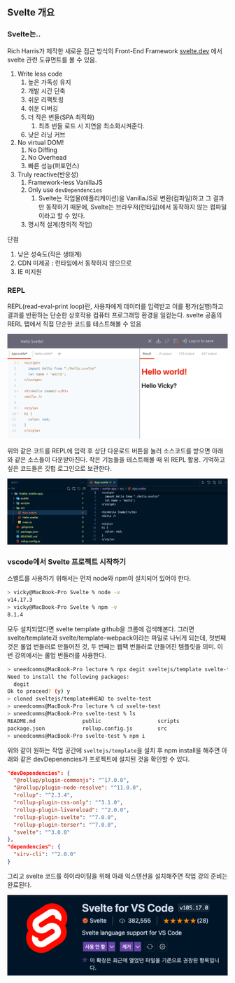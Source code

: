 ﻿## Svelte 개요

### Svelte는..

Rich Harris가 제작한 새로운 접근 방식의 Front-End Framework
[svelte.dev](https://svelte.dev/) 에서 svelte 관련 도큐먼트를 볼 수 있음.

1. Write less code
   1. 높은 가독성 유지
   2. 개발 시간 단축
   3. 쉬운 리팩토링
   4. 쉬운 디버깅
   5. 더 작은 번들(SPA 최적화)
      1. 최초 번들 로드 시 지연을 최소화시켜준다.
   6. 낮은 러닝 커브
2. No virtual DOM!
   1. No Diffing
   2. No Overhead
   3. 빠른 성능(퍼포먼스)
3. Truly reactive(반응성)
   1. Framework-less VanillaJS
   2. Only use `devDependencies`
      1. Svelte는 작업물(애플리케이션)을 VanillaJS로 변환(컴파일)하고 그 결과만 동작하기 때문에, Svelte는 브라우저(런타임)에서 동작하지 않는 컴파일이라고 할 수 있다.
   3. 명시적 설계(창의적 작업)

단점

1. 낮은 성숙도(작은 생태계)
2. CDN 미제공 : 런타임에서 동작하지 않으므로
3. IE 미지원

### REPL

REPL(read-eval-print loop)란, 사용자에게 데이터를 입력받고 이를 평가(실행)하고 결과를 반환하는 단순한 상호작용 컴퓨터 프로그래밍 환경을 일컫는다. svelte 공홈의 RERL 탭에서 직접 단순한 코드를 테스트해볼 수 있음

![](../img/220607-1.png)

위와 같은 코드를 REPL에 입력 후 상단 다운로드 버튼을 눌러 소스코드를 받으면 아래와 같은 소스들이 다운받아진다. 작은 기능들을 테스트해볼 때 위 REPL 활용. 기억하고 싶은 코드들은 깃헙 로그인으로 보관한다.

![](../img/220607-2.png)

### vscode에서 Svelte 프로젝트 시작하기

스벨트를 사용하기 위해서는 먼저 node와 npm이 설치되어 있어야 한다.

```bash
> vicky@MacBook-Pro Svelte % node -v
v14.17.3
> vicky@MacBook-Pro Svelte % npm -v
8.1.4
```

모두 설치되었다면 svelte template github을 크롬에 검색해본다. 그러면 svelte/template과 svelte/template-webpack이라는 파일로 나뉘게 되는데, 첫번째 것은 롤업 번들러로 만들어진 것, 두 번째는 웹팩 번들러로 만들어진 템플릿을 의미. 이번 강의에서는 롤업 번들러를 사용한다.

```bash
> uneedcomms@MacBook-Pro lecture % npx degit sveltejs/template svelte-test
Need to install the following packages:
  degit
Ok to proceed? (y) y
> cloned sveltejs/template#HEAD to svelte-test
> uneedcomms@MacBook-Pro lecture % cd svelte-test
> uneedcomms@MacBook-Pro svelte-test % ls
README.md               public                  scripts
package.json            rollup.config.js        src
> uneedcomms@MacBook-Pro svelte-test % npm i
```

위와 같이 원하는 작업 공간에 `sveltejs/template`을 설치 후 npm install을 해주면 아래와 같은 devDepenencies가 프로젝트에 설치된 것을 확인할 수 있다.

```json
"devDependencies": {
  "@rollup/plugin-commonjs": "^17.0.0",
  "@rollup/plugin-node-resolve": "^11.0.0",
  "rollup": "^2.3.4",
  "rollup-plugin-css-only": "^3.1.0",
  "rollup-plugin-livereload": "^2.0.0",
  "rollup-plugin-svelte": "^7.0.0",
  "rollup-plugin-terser": "^7.0.0",
  "svelte": "^3.0.0"
},
"dependencies": {
  "sirv-cli": "^2.0.0"
}
```

그리고 svelte 코드를 하이라이팅을 위해 아래 익스텐션을 설치해주면 작업 강의 준비는 완료된다.

![](../img/220607-3.png)

